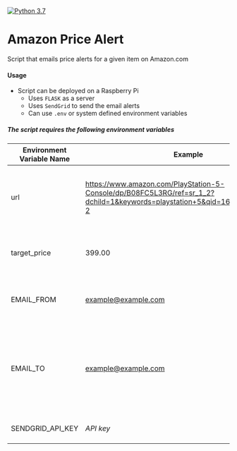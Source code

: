 [![Python 3.7](https://img.shields.io/badge/Python-3.6-blue.svg)](https://www.python.org/downloads/release/python-374/)

# Amazon Price Alert
Script that emails price alerts for a given item on Amazon.com



#### Usage

- Script can be deployed on a Raspberry Pi 
  - Uses `FLASK` as a server
  - Uses `SendGrid` to send the email alerts
  - Can use `.env` or system defined environment variables



##### The script requires the following environment variables

| Environment Variable Name | Example                                                      | Notes                                                        |
| ------------------------- | ------------------------------------------------------------ | ------------------------------------------------------------ |
| url                       | https://www.amazon.com/PlayStation-5-Console/dp/B08FC5L3RG/ref=sr_1_2?dchild=1&keywords=playstation+5&qid=1603840297&sr=8-2 | Direct URL to the item that you want to set the alert for    |
| target_price              | 399.00                                                       | Price that will trigger the alert email                      |
| EMAIL_FROM                | example@example.com                                          | The email sender for the alert email                         |
| EMAIL_TO                  | example@example.com                                          | The email that will receive the price alert. Can be a comma separated list of emails |
| SENDGRID_API_KEY          | *API key*                                                    | API key from [SendGrid](https://sendgrid.com/)               |


